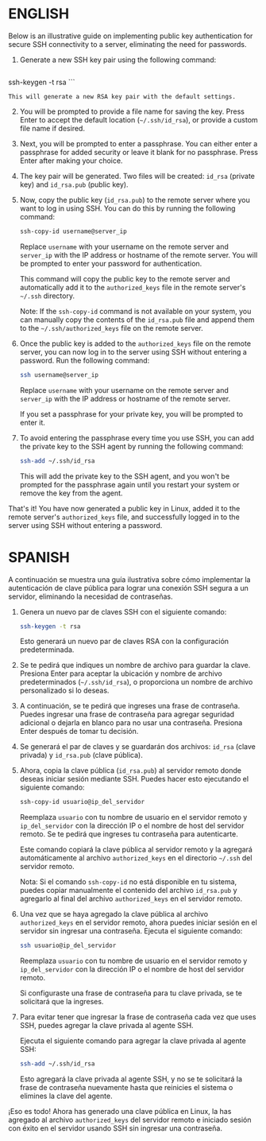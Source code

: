 # ENGLISH

Below is an illustrative guide on implementing public key authentication for secure SSH connectivity to a server, eliminating the need for passwords.


1. Generate a new SSH key pair using the following command:
    
	```bash
ssh-keygen -t rsa
	```

    This will generate a new RSA key pair with the default settings.

2. You will be prompted to provide a file name for saving the key. Press Enter to accept the default location (`~/.ssh/id_rsa`), or provide a custom file name if desired.
    
3. Next, you will be prompted to enter a passphrase. You can either enter a passphrase for added security or leave it blank for no passphrase. Press Enter after making your choice.
    
4. The key pair will be generated. Two files will be created: `id_rsa` (private key) and `id_rsa.pub` (public key).
    
5. Now, copy the public key (`id_rsa.pub`) to the remote server where you want to log in using SSH. You can do this by running the following command:
    
	```bash
	ssh-copy-id username@server_ip
	``` 
    Replace `username` with your username on the remote server and `server_ip` with the IP address or hostname of the remote server. You will be prompted to enter your password for authentication.
	
    This command will copy the public key to the remote server and automatically add it to the `authorized_keys` file in the remote server's `~/.ssh` directory.
	
    Note: If the `ssh-copy-id` command is not available on your system, you can manually copy the contents of the `id_rsa.pub` file and append them to the `~/.ssh/authorized_keys` file on the remote server.

6. Once the public key is added to the `authorized_keys` file on the remote server, you can now log in to the server using SSH without entering a password. Run the following command:
    
	```bash
	ssh username@server_ip
	``` 
    Replace `username` with your username on the remote server and `server_ip` with the IP address or hostname of the remote server.
	  
    If you set a passphrase for your private key, you will be prompted to enter it.

7. To avoid entering the passphrase every time you use SSH, you can add the private key to the SSH agent by running the following command:
    
	```bash
	ssh-add ~/.ssh/id_rsa
	``` 
    This will add the private key to the SSH agent, and you won't be prompted for the passphrase again until you restart your system or remove the key from the agent.
    

That's it! You have now generated a public key in Linux, added it to the remote server's `authorized_keys` file, and successfully logged in to the server using SSH without entering a password.

# SPANISH
A continuación se muestra una guía ilustrativa sobre cómo implementar la autenticación de clave pública para lograr una conexión SSH segura a un servidor, eliminando la necesidad de contraseñas.

1. Genera un nuevo par de claves SSH con el siguiente comando:
    
    ```bash
    ssh-keygen -t rsa
    ```
    
    Esto generará un nuevo par de claves RSA con la configuración predeterminada.
    
2. Se te pedirá que indiques un nombre de archivo para guardar la clave. Presiona Enter para aceptar la ubicación y nombre de archivo predeterminados (`~/.ssh/id_rsa`), o proporciona un nombre de archivo personalizado si lo deseas.
    
3. A continuación, se te pedirá que ingreses una frase de contraseña. Puedes ingresar una frase de contraseña para agregar seguridad adicional o dejarla en blanco para no usar una contraseña. Presiona Enter después de tomar tu decisión.
    
4. Se generará el par de claves y se guardarán dos archivos: `id_rsa` (clave privada) y `id_rsa.pub` (clave pública).
    
5. Ahora, copia la clave pública (`id_rsa.pub`) al servidor remoto donde deseas iniciar sesión mediante SSH. Puedes hacer esto ejecutando el siguiente comando:
    
    ```bash
    ssh-copy-id usuario@ip_del_servidor
    ```
    Reemplaza `usuario` con tu nombre de usuario en el servidor remoto y `ip_del_servidor` con la dirección IP o el nombre de host del servidor remoto. Se te pedirá que ingreses tu contraseña para autenticarte.
    
    Este comando copiará la clave pública al servidor remoto y la agregará automáticamente al archivo `authorized_keys` en el directorio `~/.ssh` del servidor remoto.
    
    Nota: Si el comando `ssh-copy-id` no está disponible en tu sistema, puedes copiar manualmente el contenido del archivo `id_rsa.pub` y agregarlo al final del archivo `authorized_keys` en el servidor remoto.
    
6. Una vez que se haya agregado la clave pública al archivo `authorized_keys` en el servidor remoto, ahora puedes iniciar sesión en el servidor sin ingresar una contraseña. Ejecuta el siguiente comando:
    
	```bash
    ssh usuario@ip_del_servidor
    ```
    Reemplaza `usuario` con tu nombre de usuario en el servidor remoto y `ip_del_servidor` con la dirección IP o el nombre de host del servidor remoto.
    
    Si configuraste una frase de contraseña para tu clave privada, se te solicitará que la ingreses.
    
7. Para evitar tener que ingresar la frase de contraseña cada vez que uses SSH, puedes agregar la clave privada al agente SSH.
    
    Ejecuta el siguiente comando para agregar la clave privada al agente SSH:
    
    ```bash
    ssh-add ~/.ssh/id_rsa
    ```
    
    Esto agregará la clave privada al agente SSH, y no se te solicitará la frase de contraseña nuevamente hasta que reinicies el sistema o elimines la clave del agente.
    

¡Eso es todo! Ahora has generado una clave pública en Linux, la has agregado al archivo `authorized_keys` del servidor remoto e iniciado sesión con éxito en el servidor usando SSH sin ingresar una contraseña.